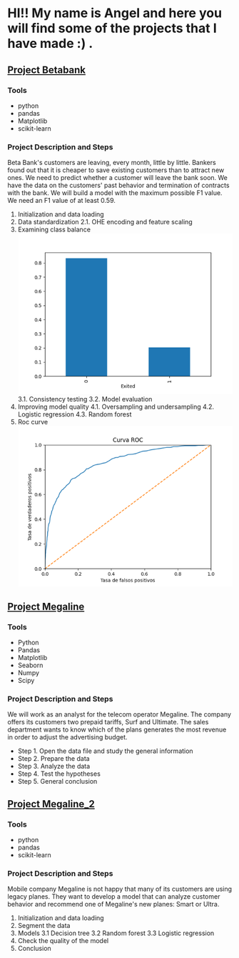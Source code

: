 # HI!! My name is Angel and here you will find some of the projects that I have made :) .

## [Project Betabank](https://github.com/adof96/Proyecto_Betabank)
### Tools
- python
- pandas
- Matplotlib 
- scikit-learn
### Project Description and Steps
Beta Bank's customers are leaving, every month, little by little. Bankers found out that it is cheaper to save existing customers than to attract new ones.
We need to predict whether a customer will leave the bank soon. We have the data on the customers' past behavior and termination of contracts with the bank.
We will build a model with the maximum possible F1 value. We need an F1 value of at least 0.59.
1. Initialization and data loading
2. Data standardization 2.1. OHE encoding and feature scaling
3. Examining class balance ![Examining class balance](https://github.com/adof96/adof96.github.io/blob/main/Ima/Figure_1.png) 3.1. Consistency testing 3.2. Model evaluation
4. Improving model quality 4.1. Oversampling and undersampling 4.2. Logistic regression 4.3. Random forest
5. Roc curve ![Roc curve](https://github.com/adof96/adof96.github.io/blob/main/Ima/Roc_curve.png) 

## [Project Megaline](https://github.com/adof96/Proyecto-4)
### Tools
- Python
- Pandas 
- Matplotlib 
- Seaborn
- Numpy
- Scipy
### Project Description and Steps
We will work as an analyst for the telecom operator Megaline. The company offers its customers two prepaid tariffs, Surf and Ultimate. The sales department wants to know which of the plans generates the most revenue in order to adjust the advertising budget.
- Step 1. Open the data file and study the general information
- Step 2. Prepare the data
- Step 3. Analyze the data
- Step 4. Test the hypotheses
- Step 5. General conclusion

## [Project Megaline_2](https://github.com/adof96/Megaline_2)
### Tools
- python
- pandas
- scikit-learn
### Project Description and Steps
Mobile company Megaline is not happy that many of its customers are using legacy planes. They want to develop a model that can analyze customer behavior and recommend one of Megaline's new planes: Smart or Ultra.
1. Initialization and data loading
2. Segment the data
3. Models
3.1 Decision tree
3.2 Random forest
3.3 Logistic regression
4. Check the quality of the model
5. Conclusion


